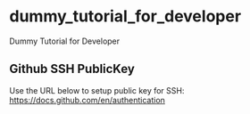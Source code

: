 # dummy_tutorial_for_developer
Dummy Tutorial for Developer

## Github SSH PublicKey
Use the URL below to setup public key for SSH:
https://docs.github.com/en/authentication
